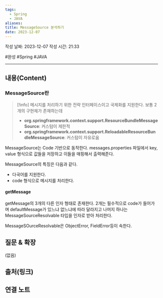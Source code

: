 ```yaml
---
tags:
  - Spring
  - JAVA
aliases: 
title: MessageSource 분석하기
date: 2023-12-07
---
```


작성 날짜: 2023-12-07
작성 시간: 21:33

#완성 #Spring #JAVA 

----
## 내용(Content)

### MessageSource란

> [!info]
> 메시지를 처리하기 위한 전략 인터페이스이고 국제화를 지원한다.
> 보통 2개의 구현체가 존재하는데 
> - **org.springframework.context.support.ResourceBundleMessageSource**: 커스텀이 제한적
> - **org.springframework.context.support.ReloadableResourceBundleMessageSource**: 커스텀이  자유로움
> 
> 

MessageSource는 Code 기반으로 동작한다. messages.properties 파일에서 key, value 형식으로 값들을 저장하고 이들을 매핑해서 출력해준다.

MessageSource의 특징은 다음과 같다.

- 다국어를 지원한다.
- code 형식으로 메시지를 처리한다.

#### getMessage
getMessage의 3개의 다른 인자 형태로 존재한다.
2개는 필수적으로 code가 들어가며  defaultMessage가 있느냐 없느냐에 따라 달라지고 나머지 하나는 MessageSourceResolvable 타입을 인자로 받아 처리한다.

MessageSOurceResolvable은 ObjectError, FieldError등이 속한다.



## 질문 & 확장

(없음)

## 출처(링크)


## 연결 노트










